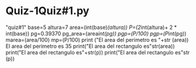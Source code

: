 # Quiz-1Quiz#1.py
"quiz#1"
base=5
altura=7
area=(int(base)*(altura))
P=(2*int(altura)+ 2 * int(base))
pg=0.39370
pg_area=(area*int(pg))
pgp=(P/100)
pgp=(P*int(pg))
marea=(area/100)
mp=(P/100)
print ("El area del perimetro es "+str (area))
El area del perimetro es 35
print("El area del rectangulo es"str(area))
print("El area del rectangulo es"+str(p))
print("El area del rectangulo es"str (p))
